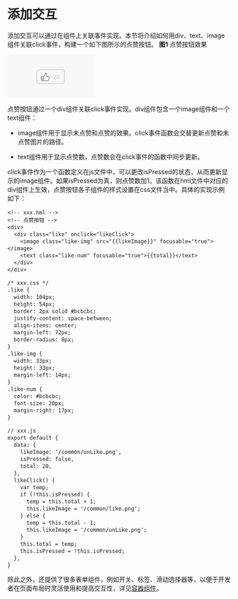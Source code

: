 # 添加交互

添加交互可以通过在组件上关联事件实现。本节将介绍如何用div、text、image组件关联click事件，构建一个如下图所示的点赞按钮。
**图1** 点赞按钮效果

![zh-cn_image_0000001064068638](figures/zh-cn_image_0000001064068638.gif)


点赞按钮通过一个div组件关联click事件实现。div组件包含一个image组件和一个text组件：


- image组件用于显示未点赞和点赞的效果。click事件函数会交替更新点赞和未点赞图片的路径。

- text组件用于显示点赞数，点赞数会在click事件的函数中同步更新。


click事件作为一个函数定义在js文件中，可以更改isPressed的状态，从而更新显示的image组件。如果isPressed为真，则点赞数加1。该函数在hml文件中对应的div组件上生效，点赞按钮各子组件的样式设置在css文件当中。具体的实现示例如下：


```
<!-- xxx.hml -->
<!-- 点赞按钮 -->
<div>
  <div class="like" onclick="likeClick">
    <image class="like-img" src="{{likeImage}}" focusable="true"></image>
    <text class="like-num" focusable="true">{{total}}</text>
  </div>
</div>
```


```
/* xxx.css */
.like {
  width: 104px;
  height: 54px;
  border: 2px solid #bcbcbc;
  justify-content: space-between;
  align-items: center;
  margin-left: 72px;
  border-radius: 8px;
}
.like-img {
  width: 33px;
  height: 33px;
  margin-left: 14px;
}
.like-num {
  color: #bcbcbc;
  font-size: 20px;
  margin-right: 17px;
}
```


```
// xxx.js
export default {
  data: {
    likeImage: '/common/unLike.png',
    isPressed: false,
    total: 20,
  },
  likeClick() {
    var temp;
    if (!this.isPressed) {
      temp = this.total + 1;
      this.likeImage = '/common/like.png';
    } else {
      temp = this.total - 1;
      this.likeImage = '/common/unLike.png';
    }
    this.total = temp;
    this.isPressed = !this.isPressed;
  },
}
```


除此之外，还提供了很多表单组件，例如开关、标签、滑动选择器等，以便于开发者在页面布局时灵活使用和提高交互性，详见[容器组件](../js-reference/js-based-web-like-development-paradigm/js-components-container-badge.md)。
